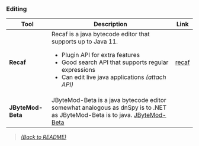 ### Editing

| Tool  | Description  | Link |
|-------|--------------|------|
| **Recaf** | Recaf is a java bytecode editor that supports up to Java 11. <ul><li>Plugin API for extra features</li><li>Good search API that supports regular expressions</li><li>Can edit live java applications _(attach API)_</li></ul> | [recaf](https://github.com/Col-E/Recaf) |
| **JByteMod-Beta** | JByteMod-Beta is a java bytecode editor somewhat analogous as dnSpy is to .NET as JByteMod-Beta is to java. [JByteMod-Beta](https://github.com/GraxCode/JByteMod-Beta) |

> [_(Back to README)_](README.md)